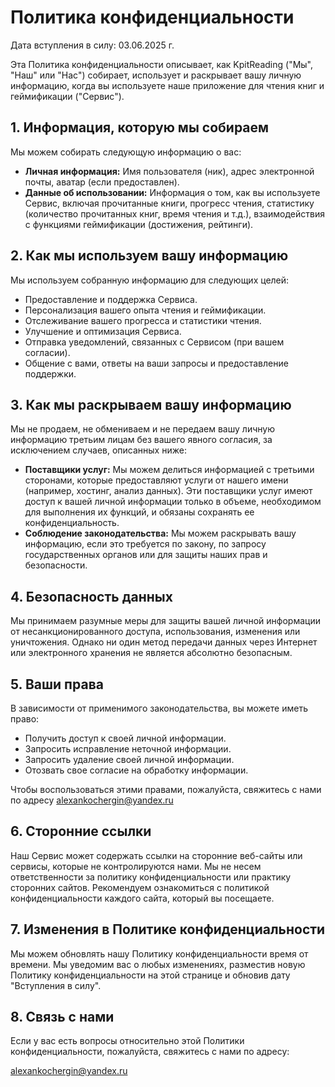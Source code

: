 # Политика конфиденциальности

Дата вступления в силу: 03.06.2025 г.

Эта Политика конфиденциальности описывает, как KpitReading ("Мы", "Наш" или "Нас") собирает, использует и раскрывает вашу личную информацию, когда вы используете наше приложение для чтения книг и геймификации ("Сервис").

## 1. Информация, которую мы собираем

Мы можем собирать следующую информацию о вас:

*   **Личная информация:** Имя пользователя (ник), адрес электронной почты, аватар (если предоставлен).
*   **Данные об использовании:** Информация о том, как вы используете Сервис, включая прочитанные книги, прогресс чтения, статистику (количество прочитанных книг, время чтения и т.д.), взаимодействия с функциями геймификации (достижения, рейтинги).

## 2. Как мы используем вашу информацию

Мы используем собранную информацию для следующих целей:

*   Предоставление и поддержка Сервиса.
*   Персонализация вашего опыта чтения и геймификации.
*   Отслеживание вашего прогресса и статистики чтения.
*   Улучшение и оптимизация Сервиса.
*   Отправка уведомлений, связанных с Сервисом (при вашем согласии).
*   Общение с вами, ответы на ваши запросы и предоставление поддержки.

## 3. Как мы раскрываем вашу информацию

Мы не продаем, не обмениваем и не передаем вашу личную информацию третьим лицам без вашего явного согласия, за исключением случаев, описанных ниже:

*   **Поставщики услуг:** Мы можем делиться информацией с третьими сторонами, которые предоставляют услуги от нашего имени (например, хостинг, анализ данных). Эти поставщики услуг имеют доступ к вашей личной информации только в объеме, необходимом для выполнения их функций, и обязаны сохранять ее конфиденциальность.
*   **Соблюдение законодательства:** Мы можем раскрывать вашу информацию, если это требуется по закону, по запросу государственных органов или для защиты наших прав и безопасности.

## 4. Безопасность данных

Мы принимаем разумные меры для защиты вашей личной информации от несанкционированного доступа, использования, изменения или уничтожения. Однако ни один метод передачи данных через Интернет или электронного хранения не является абсолютно безопасным.

## 5. Ваши права

В зависимости от применимого законодательства, вы можете иметь право:

*   Получить доступ к своей личной информации.
*   Запросить исправление неточной информации.
*   Запросить удаление своей личной информации.
*   Отозвать свое согласие на обработку информации.

Чтобы воспользоваться этими правами, пожалуйста, свяжитесь с нами по адресу alexankochergin@yandex.ru

## 6. Сторонние ссылки

Наш Сервис может содержать ссылки на сторонние веб-сайты или сервисы, которые не контролируются нами. Мы не несем ответственности за политику конфиденциальности или практику сторонних сайтов. Рекомендуем ознакомиться с политикой конфиденциальности каждого сайта, который вы посещаете.

## 7. Изменения в Политике конфиденциальности

Мы можем обновлять нашу Политику конфиденциальности время от времени. Мы уведомим вас о любых изменениях, разместив новую Политику конфиденциальности на этой странице и обновив дату "Вступления в силу".

## 8. Связь с нами

Если у вас есть вопросы относительно этой Политики конфиденциальности, пожалуйста, свяжитесь с нами по адресу:

alexankochergin@yandex.ru